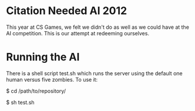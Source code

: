 Citation Needed AI 2012
=======================

This year at CS Games, we felt we didn't do as well as we could have at the
AI competition.  This is our attempt at redeeming ourselves.

Running the AI
==============

There is a shell script test.sh which runs the server using the default
one human versus five zombies. To use it:

$ cd /path/to/repository/

$ sh test.sh
